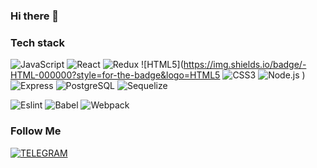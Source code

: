 ### Hi there 👋

### Tech stack
![JavaScript](https://img.shields.io/badge/-JavaScript-000000?style=for-the-badge&logo=JavaScript)
![React](https://img.shields.io/badge/-React-000000?style=for-the-badge&logo=React)
![Redux](https://img.shields.io/badge/-Redux-000000?style=for-the-badge&logo=Redux)
![HTML5](https://img.shields.io/badge/-HTML-000000?style=for-the-badge&logo=HTML5
![CSS3](https://img.shields.io/badge/-CSS3-000000?style=for-the-badge&logo=CSS3)
![Node.js](https://img.shields.io/badge/-Node.js-000000?style=for-the-badge&logo=Node.js)
)
![Express](https://img.shields.io/badge/-Express-000000?style=for-the-badge&logo=Express)
![PostgreSQL](https://img.shields.io/badge/-PostgreSQL-000000?style=for-the-badge&logo=PostgreSQL)
![Sequelize](https://img.shields.io/badge/-Sequelize-000000?style=for-the-badge&logo=Sequelize)


![Eslint](https://img.shields.io/badge/-Eslint-000000?style=for-the-badge&logo=Eslint&logoColor=blue)
![Babel](https://img.shields.io/badge/-Babel-000000?style=for-the-badge&logo=Babel)
![Webpack](https://img.shields.io/badge/-Webpack-000000?style=for-the-badge&logo=Webpack)

### Follow Me
[![TELEGRAM](https://img.shields.io/badge/-TELEGRAM-696969?style=for-the-badge&logo=TELEGRAM)](https://t.me/@aigerimbais)
